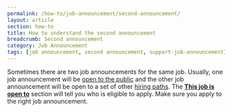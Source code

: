 ```yaml
---
permalink: /how-to/job-announcement/second-announcement/
layout: article
section: how-to
title: How to understand the second announcement
breadcrumb: Second announcement
category: Job Announcement
tags: [job announcement, second announcement, support-job-announcement]
---
```


Sometimes there are two job announcements for the same job. Usually, one job announcement will be [open to the public](../../../working-in-government/unique-hiring-paths/public/) and the other job announcement will be open to a set of other [hiring paths](../../../working-in-government/unique-hiring-paths/). The [**This job is open to**](../this-job-is-open-to/) section will tell you who is eligible to apply. Make sure you apply to the right job announcement.
